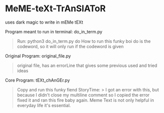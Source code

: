 # MeME-teXt-TrAnSlAToR
uses dark magic to write in mEMe tEXt

Program meant to run in terminal: 
do_in_term.py	
> Run: python3 do_in_term.py do
How to run this funky boi
> do is the codeword, so it will only run if the codeword is given

Original Program:
original_file.py
> original file, has an errorLine that gives some previous used and tried ideas

Core Program:
tEXt_chAnGEr.py	
  > Copy and run this funky fiend
  StoryTime:
      > I got an error with this, but because I didn't close my multiline comment so I copied the error fixed it
        and ran this fire baby again. Meme Text is not only helpful in everyday life it's essential.
